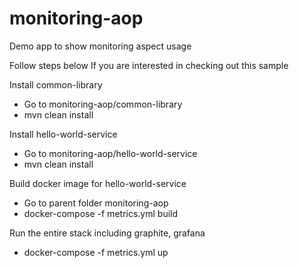 # monitoring-aop
Demo app to show monitoring aspect usage

Follow steps below If you are interested in checking out this sample

Install common-library
* Go to monitoring-aop/common-library
* mvn clean install

Install hello-world-service 
* Go to monitoring-aop/hello-world-service
* mvn clean install

Build docker image for hello-world-service
* Go to parent folder monitoring-aop
* docker-compose -f metrics.yml build

Run the entire stack including graphite, grafana
* docker-compose -f metrics.yml up

